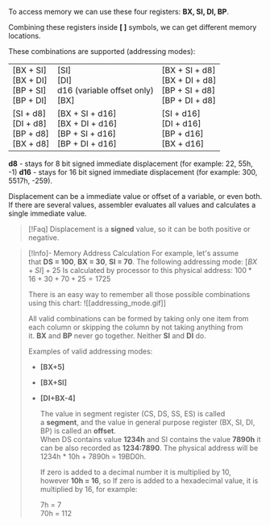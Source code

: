 To access memory we can use these four registers: **BX, SI, DI, BP**.

Combining these registers inside **[ ]** symbols, we can get different memory locations.

These combinations are supported (addressing modes):

|                                                        |                                                                                |                                                                            |
| ------------------------------------------------------ | ------------------------------------------------------------------------------ | -------------------------------------------------------------------------- |
| [BX + SI]  <br>[BX + DI]  <br>[BP + SI]  <br>[BP + DI] | [SI]  <br>[DI]  <br>d16 (variable offset only)  <br>[BX]                       | [BX + SI + d8]  <br>[BX + DI + d8]  <br>[BP + SI + d8]  <br>[BP + DI + d8] |
| [SI + d8]  <br>[DI + d8]  <br>[BP + d8]  <br>[BX + d8] | [BX + SI + d16]  <br>[BX + DI + d16]  <br>[BP + SI + d16]  <br>[BP + DI + d16] | [SI + d16]  <br>[DI + d16]  <br>[BP + d16]  <br>[BX + d16]                 |


**d8** - stays for 8 bit signed immediate displacement (for example: 22, 55h, -1)
**d16** - stays for 16 bit signed immediate displacement (for example: 300, 5517h, -259).


Displacement can be a immediate value or offset of a variable, or even both. If there are several values, assembler evaluates all values and calculates a single immediate value.

> [!Faq]
> Displacement is a **signed** value, so it can be both positive or negative.


> [!Info]- Memory Address Calculation
> For example, let's assume that **DS = 100**, **BX = 30**, **SI = 70**.
> The following addressing mode: $[BX + SI] + 25$
> Is calculated by processor to this physical address: $100 * 16 + 30 + 70 + 25 = 1725$
> 
> There is an easy way to remember all those possible combinations using this chart:
> ![[addressing_mode.gif]]
> 
> All valid combinations can be formed by taking only one item from each column or skipping the column by not taking anything from it. **BX** and **BP** never go together. Neither **SI** and **DI** do.
> 
> Examples of valid addressing modes:  
> - **[BX+5]**  
> - **[BX+SI]**  
> - **[DI+BX-4]**
>   
>   The value in segment register (CS, DS, SS, ES) is called a **segment**, and the value in general purpose register (BX, SI, DI, BP) is called an **offset**.  
>   When DS contains value **1234h** and SI contains the value **7890h** it can be also recorded as **1234:7890**. The physical address will be 1234h * 10h + 7890h = 19BD0h.  
>   
>   If zero is added to a decimal number it is multiplied by 10, however **10h = 16**, so If zero is added to a hexadecimal value, it is multiplied by 16, for example: 
>   
>   7h = 7  
>   70h = 112
